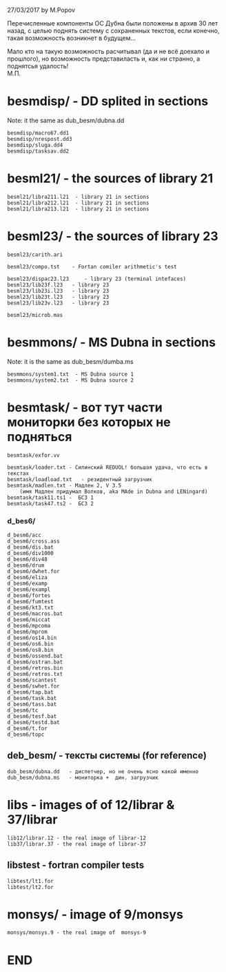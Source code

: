 27/03/2017 by M.Popov

Перечисленные компоненты ОС Дубна были положены в архив 30 лет назад, с
целью поднять систему с сохраненных текстов, если конечно, такая 
возможность возникнет в будущем... 

Мало кто на такую возможность расчитывал (да и не всё доехало и прошлого),
но возможность представиласть и, как ни странно, а поднятсья удалость!    
 М.П.



# besmdisp/  - DD splited in sections

Note:  it the same as dub_besm/dubna.dd

	besmdisp/macro67.dd1
	besmdisp/nrespost.dd3
	besmdisp/sluga.dd4
	besmdisp/tasksav.dd2

# besml21/  - the sources of library 21 

	besml21/libra211.l21  - library 21 in sections
	besml21/libra212.l21  - library 21 in sections
	besml21/libra213.l21  - library 21 in sections

# besml23/  - the sources of library 23

	besml23/carith.ari	

	besml23/compo.tst	 - Fortan comiler arithmetic's test 

	besml23/dispac23.l23	 - library 23 (terminal intefaces)
	besml23/lib23f.l23	 - library 23
	besml23/lib23i.l23	 - library 23 
	besml23/lib23t.l23	 - library 23 
	besml23/lib23v.l23	 - library 23 

	besml23/microb.mas

# besmmons/ - MS Dubna in sections

Note: it is the same as dub_besm/dumba.ms

	besmmons/system1.txt  - MS Dubna source 1
	besmmons/system2.txt  - MS Dubna source 2

# besmtask/ - вот тут части мониторки без которых не подняться

	besmtask/exfor.vv

	besmtask/loader.txt	- Силинский REDUOL! большая удача, что есть в текстах  
	besmtask/loadload.txt	- резидентный загрузчик
	besmtask/madlen.txt	- Мадлен 2, V 3.5 
		(имя Мадлен придумал Волков, aka MAde in Dubna and LENingard) 
	besmtask/task11.ts1	-  БСЗ 1
	besmtask/task47.ts2	-  БСЗ 2

### d_bes6/

	d_besm6/acc
	d_besm6/cross.ass
	d_besm6/dis.bat
	d_besm6/div1000
	d_besm6/div48
	d_besm6/drum
	d_besm6/dwhet.for
	d_besm6/eliza
	d_besm6/examp
	d_besm6/exampl
	d_besm6/fortes
	d_besm6/fumtest
	d_besm6/kt3.txt
	d_besm6/macros.bat
	d_besm6/miccat
	d_besm6/mpcoma
	d_besm6/mprom
	d_besm6/os14.bin
	d_besm6/os6.bin
	d_besm6/os8.bin
	d_besm6/ossend.bat
	d_besm6/ostran.bat
	d_besm6/retros.bin
	d_besm6/retros.txt
	d_besm6/scantest
	d_besm6/swhet.for
	d_besm6/tap.bat
	d_besm6/task.bat
	d_besm6/tass.bat
	d_besm6/tc
	d_besm6/tesf.bat
	d_besm6/testd.bat
	d_besm6/t.for
	d_besm6/topc

## deb_besm/ - тексты системы (for reference)

	dub_besm/dubna.dd	- диспетчер, но не очень ясно какой именно 
	dub_besm/dubna.ms	- мониторка +  дин. загрузчик


# libs  - images of of 12/librar & 37/librar

	lib12/librar.12 - the real image of librar-12
	lib37/librar.37 - the real image of librar-37

## libstest  - fortran compiler tests

	libtest/lt1.for
	libtest/lt2.for

# monsys/ - image of 9/monsys

	monsys/monsys.9 - the real image of  monsys-9

# END
